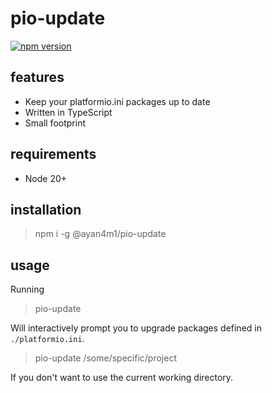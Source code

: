 # pio-update

[![npm version](https://badge.fury.io/js/@ayan4m1%2Fpio-update.svg)](https://badge.fury.io/js/@ayan4m1%2Fpio-update)

## features

- Keep your platformio.ini packages up to date
- Written in TypeScript
- Small footprint

## requirements

- Node 20+

## installation

> npm i -g @ayan4m1/pio-update

## usage

Running

> pio-update

Will interactively prompt you to upgrade packages defined in `./platformio.ini`.

> pio-update /some/specific/project

If you don't want to use the current working directory.
